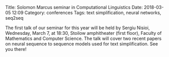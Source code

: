 Title: Solomon Marcus seminar in Computational Linguistics
Date: 2018-03-05 12:09
Category: conferences
Tags: text simplification, neural networks, seq2seq


The first talk of our seminar for this year will be held by Sergiu Nisioi, Wednesday, March 7, at 18:30, Stoilow amphitheater (first floor), Faculty of Mathematics and Computer Science. The talk will cover two recent papers on neural sequence to sequence models used for text simplification. See you there!

